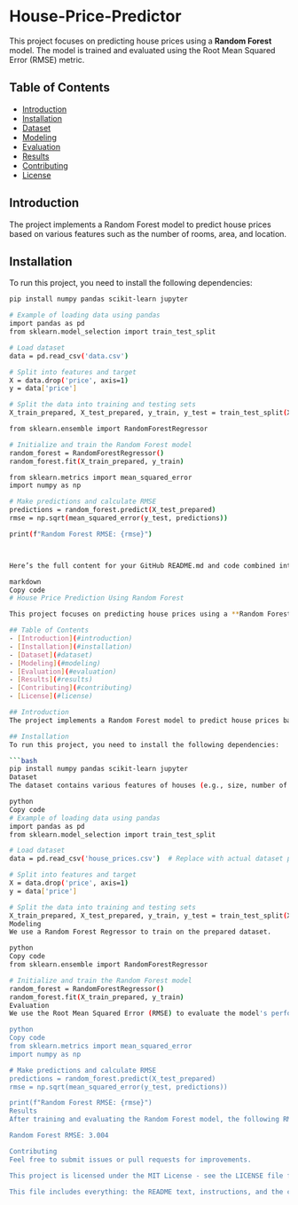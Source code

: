 # House-Price-Predictor

This project focuses on predicting house prices using a **Random Forest** model. The model is trained and evaluated using the Root Mean Squared Error (RMSE) metric.

## Table of Contents
- [Introduction](#introduction)
- [Installation](#installation)
- [Dataset](#dataset)
- [Modeling](#modeling)
- [Evaluation](#evaluation)
- [Results](#results)
- [Contributing](#contributing)
- [License](#license)

## Introduction
The project implements a Random Forest model to predict house prices based on various features such as the number of rooms, area, and location.

## Installation
To run this project, you need to install the following dependencies:

```bash
pip install numpy pandas scikit-learn jupyter

# Example of loading data using pandas
import pandas as pd
from sklearn.model_selection import train_test_split

# Load dataset
data = pd.read_csv('data.csv')  

# Split into features and target
X = data.drop('price', axis=1)
y = data['price']

# Split the data into training and testing sets
X_train_prepared, X_test_prepared, y_train, y_test = train_test_split(X, y, test_size=0.2, random_state=42)

from sklearn.ensemble import RandomForestRegressor

# Initialize and train the Random Forest model
random_forest = RandomForestRegressor()
random_forest.fit(X_train_prepared, y_train)

from sklearn.metrics import mean_squared_error
import numpy as np

# Make predictions and calculate RMSE
predictions = random_forest.predict(X_test_prepared)
rmse = np.sqrt(mean_squared_error(y_test, predictions))

print(f"Random Forest RMSE: {rmse}")



Here’s the full content for your GitHub README.md and code combined into one file that you can copy:

markdown
Copy code
# House Price Prediction Using Random Forest

This project focuses on predicting house prices using a **Random Forest** model. The model is trained and evaluated using the Root Mean Squared Error (RMSE) metric.

## Table of Contents
- [Introduction](#introduction)
- [Installation](#installation)
- [Dataset](#dataset)
- [Modeling](#modeling)
- [Evaluation](#evaluation)
- [Results](#results)
- [Contributing](#contributing)
- [License](#license)

## Introduction
The project implements a Random Forest model to predict house prices based on various features such as the number of rooms, area, and location.

## Installation
To run this project, you need to install the following dependencies:

```bash
pip install numpy pandas scikit-learn jupyter
Dataset
The dataset contains various features of houses (e.g., size, number of rooms, location) and their corresponding prices. It is split into training and testing sets.

python
Copy code
# Example of loading data using pandas
import pandas as pd
from sklearn.model_selection import train_test_split

# Load dataset
data = pd.read_csv('house_prices.csv')  # Replace with actual dataset path

# Split into features and target
X = data.drop('price', axis=1)
y = data['price']

# Split the data into training and testing sets
X_train_prepared, X_test_prepared, y_train, y_test = train_test_split(X, y, test_size=0.2, random_state=42)
Modeling
We use a Random Forest Regressor to train on the prepared dataset.

python
Copy code
from sklearn.ensemble import RandomForestRegressor

# Initialize and train the Random Forest model
random_forest = RandomForestRegressor()
random_forest.fit(X_train_prepared, y_train)
Evaluation
We use the Root Mean Squared Error (RMSE) to evaluate the model's performance.

python
Copy code
from sklearn.metrics import mean_squared_error
import numpy as np

# Make predictions and calculate RMSE
predictions = random_forest.predict(X_test_prepared)
rmse = np.sqrt(mean_squared_error(y_test, predictions))

print(f"Random Forest RMSE: {rmse}")
Results
After training and evaluating the Random Forest model, the following RMSE was obtained:

Random Forest RMSE: 3.004

Contributing
Feel free to submit issues or pull requests for improvements.

This project is licensed under the MIT License - see the LICENSE file for details.

This file includes everything: the README text, instructions, and the code for Random Forest model training and evaluation, so you can copy and use it as is for your project.





